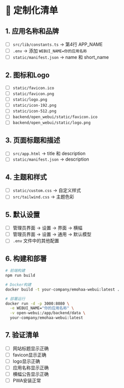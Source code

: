 # 🎨 定制化清单

## 1. 应用名称和品牌
- [ ] `src/lib/constants.ts` → 第4行 APP_NAME
- [ ] `.env` → 添加 `WEBUI_NAME=你的应用名称`
- [ ] `static/manifest.json` → name 和 short_name

## 2. 图标和Logo
- [ ] `static/favicon.ico`
- [ ] `static/favicon.png`
- [ ] `static/logo.png`
- [ ] `static/icon-192.png`
- [ ] `static/icon-512.png`
- [ ] `backend/open_webui/static/favicon.ico`
- [ ] `backend/open_webui/static/logo.png`

## 3. 页面标题和描述
- [ ] `src/app.html` → title 和 description
- [ ] `static/manifest.json` → description

## 4. 主题和样式
- [ ] `static/custom.css` → 自定义样式
- [ ] `src/tailwind.css` → 主题色彩

## 5. 默认设置
- [ ] 管理员界面 → 设置 → 界面 → 横幅
- [ ] 管理员界面 → 设置 → 通用 → 默认模型
- [ ] `.env` 文件中的其他配置

## 6. 构建和部署
```bash
# 前端构建
npm run build

# Docker构建
docker build -t your-company/emohaa-webui:latest .

# 部署运行
docker run -d -p 3000:8080 \
  -e WEBUI_NAME="你的应用名称" \
  -v open-webui:/app/backend/data \
  your-company/emohaa-webui:latest
```

## 7. 验证清单
- [ ] 网站标题显示正确
- [ ] favicon显示正确  
- [ ] logo显示正确
- [ ] 应用名称显示正确
- [ ] 横幅公告显示正确
- [ ] PWA安装正常